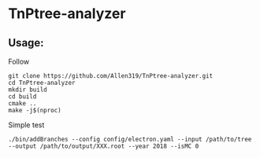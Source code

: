 # TnPtree-analyzer

## Usage:
Follow
```
git clone https://github.com/Allen319/TnPtree-analyzer.git
cd TnPtree-analyzer
mkdir build
cd build
cmake ..
make -j$(nproc)
```

Simple test
```
./bin/addBranches --config config/electron.yaml --input /path/to/tree --output /path/to/output/XXX.root --year 2018 --isMC 0
```
